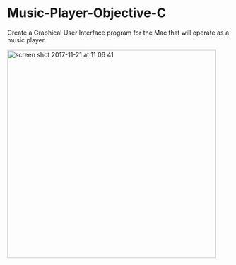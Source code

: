 # Music-Player-Objective-C
Create a Graphical User Interface program for the Mac that will operate as a music player.

<img width="471" alt="screen shot 2017-11-21 at 11 06 41" src="https://user-images.githubusercontent.com/26280459/33069922-07ee8168-ceae-11e7-8a3d-63d91ff62f90.png">
